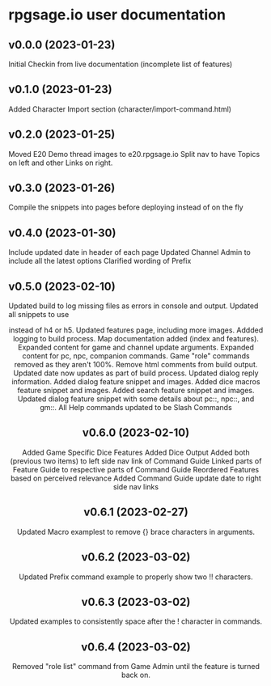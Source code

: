 # rpgsage.io user documentation

## v0.0.0 (2023-01-23)
Initial Checkin from live documentation (incomplete list of features)

## v0.1.0 (2023-01-23)
Added Character Import section (character/import-command.html)

## v0.2.0 (2023-01-25)
Moved E20 Demo thread images to e20.rpgsage.io
Split nav to have Topics on left and other Links on right.

## v0.3.0 (2023-01-26)
Compile the snippets into pages before deploying instead of on the fly

## v0.4.0 (2023-01-30)
Include updated date in header of each page
Updated Channel Admin to include all the latest options
Clarified wording of Prefix

## v0.5.0 (2023-02-10)
Updated build to log missing files as errors in console and output.
Updated all snippets to use <header> instead of h4 or h5.
Updated features page, including more images.
Addded logging to build process.
Map documentation added (index and features).
Expanded content for game and channel update arguments.
Expanded content for pc, npc, companion commands.
Game "role" commands removed as they aren't 100%.
Remove html comments from build output.
Updated date now updates as part of build process.
Updated dialog reply information.
Added dialog feature snippet and images.
Added dice macros feature snippet and images.
Added search feature snippet and images.
Updated dialog feature snippet with some details about pc::, npc::, and gm::.
All Help commands updated to be Slash Commands

## v0.6.0 (2023-02-10)
Added Game Specific Dice Features
Added Dice Output
Added both (previous two items) to left side nav link of Command Guide
Linked parts of Feature Guide to respective parts of Command Guide
Reordered Features based on perceived relevance
Added Command Guide update date to right side nav links

## v0.6.1 (2023-02-27)
Updated Macro examplest to remove {} brace characters in arguments.

## v0.6.2 (2023-03-02)
Updated Prefix command example to properly show two !! characters.

## v0.6.3 (2023-03-02)
Updated examples to consistently space after the ! character in commands.

## v0.6.4 (2023-03-02)
Removed "role list" command from Game Admin until the feature is turned back on.
